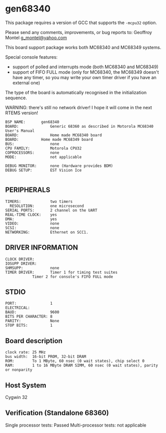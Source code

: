 gen68340
========

This package requires a version of GCC that supports the `-mcpu32` option.

Please send any comments, improvements, or bug reports to:
Geoffroy Montel
g_montel@yahoo.com

This board support package works both MC68340 and MC68349 systems.

Special console features:
- support of polled and interrupts mode (both MC68340 and MC68349)
- support of FIFO FULL mode (only for MC68340, the MC68349 doesn't have any timer, so
  you may write your own timer driver if you have an external one)
 
The type of the board is automatically recognised in the initialization sequence.

WARNING: there's still no network driver!
 I hope it will come in the next RTEMS version!

```
BSP NAME:	    gen68340
BOARD:              Generic 68360 as described in Motorola MC68340 User's Manual
BOARD:              Home made MC68340 board
BOARD:		    Home made MC68349 board
BUS:                none
CPU FAMILY:         Motorola CPU32
COPROCESSORS:       none
MODE:               not applicable

DEBUG MONITOR:      none (Hardware provides BDM)
DEBUG SETUP:	    EST Vision Ice


```
PERIPHERALS
-----------
```
TIMERS:             two timers
  RESOLUTION:       one microsecond
SERIAL PORTS:       2 channel on the UART
REAL-TIME CLOCK:    yes
DMA:                yes
VIDEO:              none
SCSI:               none
NETWORKING:         Ethernet on SCC1.
```


DRIVER INFORMATION
------------------
```
CLOCK DRIVER:       
IOSUPP DRIVER:      
SHMSUPP:            none
TIMER DRIVER:       Timer 1 for timing test suites
		    Timer 2 for console's FIFO FULL mode
```


STDIO
-----
```
PORT:               1
ELECTRICAL:         
BAUD:               9600
BITS PER CHARACTER: 8
PARITY:             None
STOP BITS:          1
```


Board description
-----------------
```
clock rate:	25 MHz
bus width:	16-bit PROM, 32-bit DRAM
ROM:		To 1 MByte, 60 nsec (0 wait states), chip select 0
RAM:		1 to 16 MByte DRAM SIMM, 60 nsec (0 wait states), parity or nonparity
```

Host System
-----------
Cygwin 32

Verification (Standalone 68360)
-------------------------------
Single processor tests:  Passed
Multi-processor tests:  not applicable
